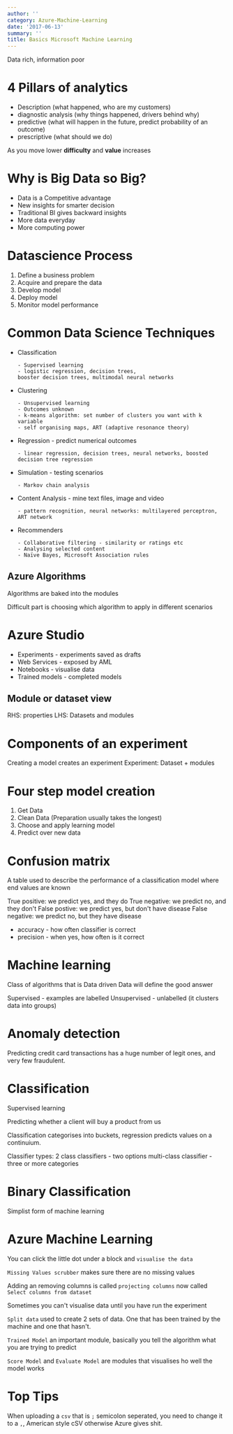 ```yaml
---
author: ''
category: Azure-Machine-Learning
date: '2017-06-13'
summary: ''
title: Basics Microsoft Machine Learning
---
```


Data rich, information poor

# 4 Pillars of analytics

* Description (what happened, who are my customers)
* diagnostic analysis (why things happened, drivers behind why)
* predictive (what will happen in the future, predict probability of an outcome)
* prescriptive (what should we do)

As you move lower **difficulty** and **value** increases

# Why is Big Data so Big?

* Data is a Competitive advantage
* New insights for smarter decision
* Traditional BI gives backward insights
* More data everyday
* More computing power

# Datascience Process

1. Define a business problem
2. Acquire and prepare the data
3. Develop model
4. Deploy model
5. Monitor model performance

# Common Data Science Techniques

* Classification

  ```
  - Supervised learning
  - logistic regression, decision trees,
  booster decision trees, multimodal neural networks
  ```

* Clustering

  ```
  - Unsupervised learning
  - Outcomes unknown
  - k-means algorithm: set number of clusters you want with k variable
  - self organising maps, ART (adaptive resonance theory)
  ```
* Regression - predict numerical outcomes

  ```
  - linear regression, decision trees, neural networks, boosted decision tree regression
  ```
* Simulation - testing scenarios

  ```
  - Markov chain analysis
  ```

* Content Analysis - mine text files, image and video

  ```
  - pattern recognition, neural networks: multilayered perceptron, ART network
  ```

* Recommenders

  ```
  - Collaborative filtering - similarity or ratings etc
  - Analysing selected content
  - Naïve Bayes, Microsoft Association rules
  ```

## Azure Algorithms

Algorithms are baked into the modules

Difficult part is choosing which algorithm to apply in different scenarios

# Azure Studio

* Experiments - experiments saved as drafts
* Web Services - exposed by AML
* Notebooks - visualise data
* Trained models - completed models

## Module or dataset view

RHS: properties
LHS: Datasets and modules

# Components of an experiment

Creating a model creates an experiment
Experiment: Dataset + modules

# Four step model creation

1. Get Data
2. Clean Data (Preparation usually takes the longest)
3. Choose and apply learning model
4. Predict over new data

# Confusion matrix

A table used to describe the performance of a classification model where end values are known

True positive: we predict yes, and they do
True negative: we predict no, and they don't
False postive: we predict yes, but don't have disease
False negative: we predict no, but they have disease

* accuracy - how often classifier is correct
* precision - when yes, how often is it correct

# Machine learning

Class of algorithms that is Data driven
Data will define the good answer

Supervised - examples are labelled
Unsupervised - unlabelled (it clusters data into groups)

# Anomaly detection

Predicting credit card transactions has a huge number of legit ones,
and very few fraudulent.

# Classification

Supervised learning

Predicting whether a client will buy a product from us

Classification categorises into buckets, regression predicts values on a continuium.

Classifier types:
2 class classifiers - two options
multi-class classifier - three or more categories

# Binary Classification

Simplist form of machine learning


# Azure Machine Learning

You can click the little dot under a block and `visualise the data`

`Missing Values scrubber` makes sure there are no missing values

Adding an removing columns is called `projecting columns` now called `Select columns from dataset`

Sometimes you can't visualise data until you have run the experiment

`Split data` used to create 2 sets of data. One that has been trained by the machine and one that hasn't.

`Trained Model` an important module, basically you tell the algorithm what you are trying to predict

`Score Model` and `Evaluate Model` are modules that visualises ho well the model works

# Top Tips

When uploading a `csv` that is `;` semicolon seperated, you need to change it to a `,`, American style cSV otherwise Azure gives shit.

